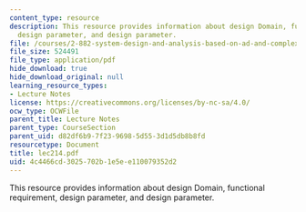 ```yaml
---
content_type: resource
description: This resource provides information about design Domain, functional requirement,
  design parameter, and design parameter.
file: /courses/2-882-system-design-and-analysis-based-on-ad-and-complexity-theories-spring-2005/4c4466cd3025702b1e5ee110079352d2_lec214.pdf
file_size: 524491
file_type: application/pdf
hide_download: true
hide_download_original: null
learning_resource_types:
- Lecture Notes
license: https://creativecommons.org/licenses/by-nc-sa/4.0/
ocw_type: OCWFile
parent_title: Lecture Notes
parent_type: CourseSection
parent_uid: d82df6b9-7f23-9698-5d55-3d1d5db8b8fd
resourcetype: Document
title: lec214.pdf
uid: 4c4466cd-3025-702b-1e5e-e110079352d2
---
```

This resource provides information about design Domain, functional requirement, design parameter, and design parameter.